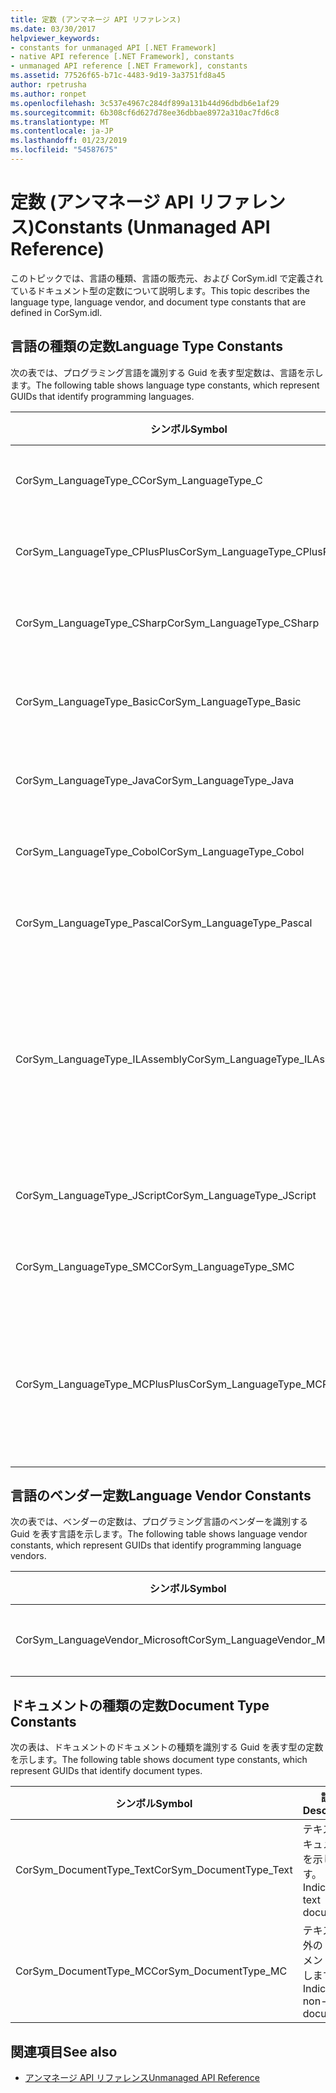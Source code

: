 ```yaml
---
title: 定数 (アンマネージ API リファレンス)
ms.date: 03/30/2017
helpviewer_keywords:
- constants for unmanaged API [.NET Framework]
- native API reference [.NET Framework], constants
- unmanaged API reference [.NET Framework], constants
ms.assetid: 77526f65-b71c-4483-9d19-3a3751fd8a45
author: rpetrusha
ms.author: ronpet
ms.openlocfilehash: 3c537e4967c284df899a131b44d96dbdb6e1af29
ms.sourcegitcommit: 6b308cf6d627d78ee36dbbae8972a310ac7fd6c8
ms.translationtype: MT
ms.contentlocale: ja-JP
ms.lasthandoff: 01/23/2019
ms.locfileid: "54587675"
---
```

# <a name="constants-unmanaged-api-reference"></a><span data-ttu-id="c71a5-102">定数 (アンマネージ API リファレンス)</span><span class="sxs-lookup"><span data-stu-id="c71a5-102">Constants (Unmanaged API Reference)</span></span>
<span data-ttu-id="c71a5-103">このトピックでは、言語の種類、言語の販売元、および CorSym.idl で定義されているドキュメント型の定数について説明します。</span><span class="sxs-lookup"><span data-stu-id="c71a5-103">This topic describes the language type, language vendor, and document type constants that are defined in CorSym.idl.</span></span>  
  
## <a name="language-type-constants"></a><span data-ttu-id="c71a5-104">言語の種類の定数</span><span class="sxs-lookup"><span data-stu-id="c71a5-104">Language Type Constants</span></span>  
 <span data-ttu-id="c71a5-105">次の表では、プログラミング言語を識別する Guid を表す型定数は、言語を示します。</span><span class="sxs-lookup"><span data-stu-id="c71a5-105">The following table shows language type constants, which represent GUIDs that identify programming languages.</span></span>  
  
|<span data-ttu-id="c71a5-106">シンボル</span><span class="sxs-lookup"><span data-stu-id="c71a5-106">Symbol</span></span>|<span data-ttu-id="c71a5-107">説明</span><span class="sxs-lookup"><span data-stu-id="c71a5-107">Description</span></span>|  
|------------|-----------------|  
|<span data-ttu-id="c71a5-108">CorSym_LanguageType_C</span><span class="sxs-lookup"><span data-stu-id="c71a5-108">CorSym_LanguageType_C</span></span>|<span data-ttu-id="c71a5-109">C 言語を示します。</span><span class="sxs-lookup"><span data-stu-id="c71a5-109">Indicates the C language.</span></span>|  
|<span data-ttu-id="c71a5-110">CorSym_LanguageType_CPlusPlus</span><span class="sxs-lookup"><span data-stu-id="c71a5-110">CorSym_LanguageType_CPlusPlus</span></span>|<span data-ttu-id="c71a5-111">C++ 言語を示します。</span><span class="sxs-lookup"><span data-stu-id="c71a5-111">Indicates the C++ language.</span></span>|  
|<span data-ttu-id="c71a5-112">CorSym_LanguageType_CSharp</span><span class="sxs-lookup"><span data-stu-id="c71a5-112">CorSym_LanguageType_CSharp</span></span>|<span data-ttu-id="c71a5-113">示す、C#言語。</span><span class="sxs-lookup"><span data-stu-id="c71a5-113">Indicates the C# language.</span></span>|  
|<span data-ttu-id="c71a5-114">CorSym_LanguageType_Basic</span><span class="sxs-lookup"><span data-stu-id="c71a5-114">CorSym_LanguageType_Basic</span></span>|<span data-ttu-id="c71a5-115">基本的な言語を示します。</span><span class="sxs-lookup"><span data-stu-id="c71a5-115">Indicates the Basic language.</span></span>|  
|<span data-ttu-id="c71a5-116">CorSym_LanguageType_Java</span><span class="sxs-lookup"><span data-stu-id="c71a5-116">CorSym_LanguageType_Java</span></span>|<span data-ttu-id="c71a5-117">Java 言語を示します。</span><span class="sxs-lookup"><span data-stu-id="c71a5-117">Indicates the Java language.</span></span>|  
|<span data-ttu-id="c71a5-118">CorSym_LanguageType_Cobol</span><span class="sxs-lookup"><span data-stu-id="c71a5-118">CorSym_LanguageType_Cobol</span></span>|<span data-ttu-id="c71a5-119">COBOL 言語を示します。</span><span class="sxs-lookup"><span data-stu-id="c71a5-119">Indicates the COBOL language.</span></span>|  
|<span data-ttu-id="c71a5-120">CorSym_LanguageType_Pascal</span><span class="sxs-lookup"><span data-stu-id="c71a5-120">CorSym_LanguageType_Pascal</span></span>|<span data-ttu-id="c71a5-121">Pascal 言語を示します。</span><span class="sxs-lookup"><span data-stu-id="c71a5-121">Indicates the Pascal language.</span></span>|  
|<span data-ttu-id="c71a5-122">CorSym_LanguageType_ILAssembly</span><span class="sxs-lookup"><span data-stu-id="c71a5-122">CorSym_LanguageType_ILAssembly</span></span>|<span data-ttu-id="c71a5-123">Microsoft intermediate language (MSIL) アセンブリのコードを示します。</span><span class="sxs-lookup"><span data-stu-id="c71a5-123">Indicates the Microsoft intermediate language (MSIL) assembly code.</span></span>|  
|<span data-ttu-id="c71a5-124">CorSym_LanguageType_JScript</span><span class="sxs-lookup"><span data-stu-id="c71a5-124">CorSym_LanguageType_JScript</span></span>|<span data-ttu-id="c71a5-125">JScript 言語を示します。</span><span class="sxs-lookup"><span data-stu-id="c71a5-125">Indicates the JScript language.</span></span>|  
|<span data-ttu-id="c71a5-126">CorSym_LanguageType_SMC</span><span class="sxs-lookup"><span data-stu-id="c71a5-126">CorSym_LanguageType_SMC</span></span>|<span data-ttu-id="c71a5-127">SMC 言語を示します。</span><span class="sxs-lookup"><span data-stu-id="c71a5-127">Indicates the SMC language.</span></span>|  
|<span data-ttu-id="c71a5-128">CorSym_LanguageType_MCPlusPlus</span><span class="sxs-lookup"><span data-stu-id="c71a5-128">CorSym_LanguageType_MCPlusPlus</span></span>|<span data-ttu-id="c71a5-129">.NET Framework を有効になっている C++ 言語を示します。</span><span class="sxs-lookup"><span data-stu-id="c71a5-129">Indicates the C++ language enabled for the .NET Framework.</span></span>|  
  
## <a name="language-vendor-constants"></a><span data-ttu-id="c71a5-130">言語のベンダー定数</span><span class="sxs-lookup"><span data-stu-id="c71a5-130">Language Vendor Constants</span></span>  
 <span data-ttu-id="c71a5-131">次の表では、ベンダーの定数は、プログラミング言語のベンダーを識別する Guid を表す言語を示します。</span><span class="sxs-lookup"><span data-stu-id="c71a5-131">The following table shows language vendor constants, which represent GUIDs that identify programming language vendors.</span></span>  
  
|<span data-ttu-id="c71a5-132">シンボル</span><span class="sxs-lookup"><span data-stu-id="c71a5-132">Symbol</span></span>|<span data-ttu-id="c71a5-133">説明</span><span class="sxs-lookup"><span data-stu-id="c71a5-133">Description</span></span>|  
|------------|-----------------|  
|<span data-ttu-id="c71a5-134">CorSym_LanguageVendor_Microsoft</span><span class="sxs-lookup"><span data-stu-id="c71a5-134">CorSym_LanguageVendor_Microsoft</span></span>|<span data-ttu-id="c71a5-135">Microsoft を示します。</span><span class="sxs-lookup"><span data-stu-id="c71a5-135">Indicates Microsoft.</span></span>|  
  
## <a name="document-type-constants"></a><span data-ttu-id="c71a5-136">ドキュメントの種類の定数</span><span class="sxs-lookup"><span data-stu-id="c71a5-136">Document Type Constants</span></span>  
 <span data-ttu-id="c71a5-137">次の表は、ドキュメントのドキュメントの種類を識別する Guid を表す型の定数を示します。</span><span class="sxs-lookup"><span data-stu-id="c71a5-137">The following table shows document type constants, which represent GUIDs that identify document types.</span></span>  
  
|<span data-ttu-id="c71a5-138">シンボル</span><span class="sxs-lookup"><span data-stu-id="c71a5-138">Symbol</span></span>|<span data-ttu-id="c71a5-139">説明</span><span class="sxs-lookup"><span data-stu-id="c71a5-139">Description</span></span>|  
|------------|-----------------|  
|<span data-ttu-id="c71a5-140">CorSym_DocumentType_Text</span><span class="sxs-lookup"><span data-stu-id="c71a5-140">CorSym_DocumentType_Text</span></span>|<span data-ttu-id="c71a5-141">テキスト ドキュメントを示します。</span><span class="sxs-lookup"><span data-stu-id="c71a5-141">Indicates a text document.</span></span>|  
|<span data-ttu-id="c71a5-142">CorSym_DocumentType_MC</span><span class="sxs-lookup"><span data-stu-id="c71a5-142">CorSym_DocumentType_MC</span></span>|<span data-ttu-id="c71a5-143">テキスト以外のドキュメントを示します。</span><span class="sxs-lookup"><span data-stu-id="c71a5-143">Indicates a non-text document.</span></span>|  
  
## <a name="see-also"></a><span data-ttu-id="c71a5-144">関連項目</span><span class="sxs-lookup"><span data-stu-id="c71a5-144">See also</span></span>
- [<span data-ttu-id="c71a5-145">アンマネージ API リファレンス</span><span class="sxs-lookup"><span data-stu-id="c71a5-145">Unmanaged API Reference</span></span>](../../../docs/framework/unmanaged-api/index.md)
